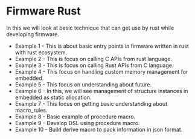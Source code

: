 # Firmware Rust

In this we will look at basic technique that can get use by rust while developing firmware.

* Example 1 - This is about basic entry points in firmware written in rust with rust ecosystem.
* Example 2 - This is focus on calling C APIs from rust language.
* Example 3 - This is focus on calling Rust APIs from C language.
* Example 4 - This focus on handling custom memory management for embedded.
* Example 5 - This focus on understanding about future.
* Example 6 - In this, we will see management of structure instances in embedded as static allocation.
* Example 7 - This focus on getting basic understanding about macro_rules.
* Example 8 - Basic example of procedure macro.
* Example 9 - Develop DSL using procedure macro.
* Example 10 - Build derive macro to pack information in json format.
